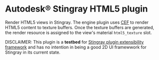 # Autodesk® Stingray HTML5 plugin

Render HTML5 views in Stingray. The engine plugin uses [CEF](https://bitbucket.org/chromiumembedded/cef) to render HTML5 content to texture buffers. Once the texture buffers are generated, the render resource is assigned to the view's material `html5_texture` slot.

DISCLAIMER: This plugin is a **testbed** for [Stingray plugin extensibility framework](http://help.autodesk.com/view/Stingray/ENU/?guid=__sdk_help_introduction_html) and has no intention in being a good 2D UI framewwork for Stingray in its current state.
